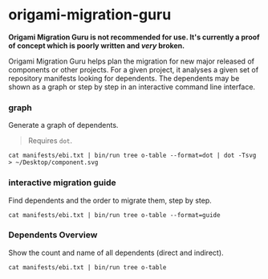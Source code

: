 origami-migration-guru
=======================

**Origami Migration Guru is not recommended for use. It's currently a proof of concept which is poorly written and _very_ broken.**

Origami Migration Guru helps plan the migration for new major released of components or other projects. For a given project, it analyses a given set of repository manifests looking for dependents. The dependents may be shown as a graph or step by step in an interactive command line interface.

### graph

Generate a graph of dependents.

>Requires `dot`.

```
cat manifests/ebi.txt | bin/run tree o-table --format=dot | dot -Tsvg > ~/Desktop/component.svg
```

### interactive migration guide

Find dependents and the order to migrate them, step by step.

```
cat manifests/ebi.txt | bin/run tree o-table --format=guide
```

### Dependents Overview

Show the count and name of all dependents (direct and indirect).

```
cat manifests/ebi.txt | bin/run tree o-table
```
